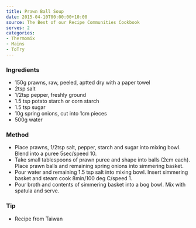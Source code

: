 ```yaml
---
title: Prawn Ball Soup
date: 2015-04-10T00:00:00+10:00
source: The Best of our Recipe Communities Cookbook
serves: 2
categories:
- Thermomix
- Mains
- ToTry
---
```











### Ingredients

* 150g prawns, raw, peeled, aptted dry with a paper towel
* 2tsp salt
* 1/2tsp pepper, freshly ground
* 1.5 tsp potato starch or corn starch
* 1.5 tsp sugar
* 10g spring onions, cut into 1cm pieces
* 500g water

### Method

* Place prawns, 1/2tsp salt, pepper, starch and sugar into mixing bowl.  Blend into a puree 5sec/speed 10.
* Take small tablespoons of prawn puree and shape into balls (2cm each).  Place prawn balls and remaining spring onions into simmering basket.
* Pour water and remaining 1.5 tsp salt into mixing bowl.  Insert simmering basket and steam cook 8min/100 deg C/speed 1.
* Pour broth and contents of simmering basket into a bog bowl. Mix with spatula and serve.

### Tip

* Recipe from Taiwan
